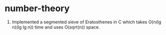 number-theory
=============

1. Implemented a segmented sieve of Eratosthenes in C which takes O(n(lg n)(lg lg n)) time and uses O(sqrt(n)) space.
